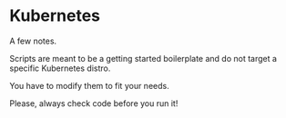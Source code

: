# Kubernetes

A few notes.

Scripts are meant to be a getting started boilerplate and do not target a specific Kubernetes distro.

You have to modify them to fit your needs.

Please, always check code before you run it!
